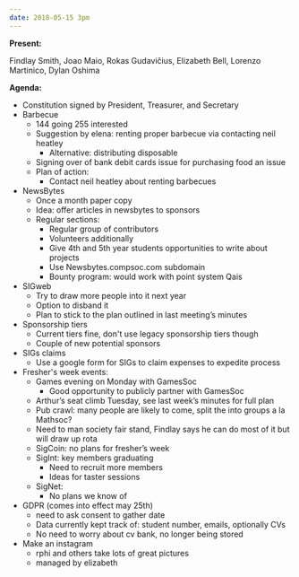 ```yaml
---
date: 2018-05-15 3pm
---
```

**Present:**

Findlay Smith, Joao Maio, Rokas Gudavičius, Elizabeth Bell, Lorenzo Martinico, Dylan Oshima

**Agenda:**

- Constitution signed by President, Treasurer, and Secretary
- Barbecue
  - 144 going 255 interested
  - Suggestion by elena: renting proper barbecue via contacting neil heatley
    - Alternative: distributing disposable
  - Signing over of bank debit cards issue for purchasing food an issue
  - Plan of action:
    - Contact neil heatley about renting barbecues
- NewsBytes
  - Once a month paper copy
  - Idea: offer articles in newsbytes to sponsors
  - Regular sections:
    - Regular group of contributors
    - Volunteers additionally
    - Give 4th and 5th year students opportunities to write about projects
    - Use Newsbytes.compsoc.com subdomain
    - Bounty program: would work with point system Qais
- SIGweb
  - Try to draw more people into it next year
  - Option to disband it
  - Plan to stick to the plan outlined in last meeting’s minutes
- Sponsorship tiers
  - Current tiers fine, don't use legacy sponsorship tiers though
  - Couple of new potential sponsors
- SIGs claims
  - Use a google form for SIGs to claim expenses to expedite process
- Fresher's week events:
  - Games evening on Monday with GamesSoc
    - Good opportunity to publicly partner with GamesSoc
  - Arthur’s seat climb Tuesday, see last week’s minutes for full plan
  - Pub crawl: many people are likely to come, split the into groups a la Mathsoc?
  - Need to man society fair stand, Findlay says he can do most of it but will draw up rota
  - SigCoin: no plans for fresher’s week
  - SigInt: key members graduating
    - Need to recruit more members
    - Ideas for taster sessions
  - SigNet:
    - No plans we know of
- GDPR (comes into effect may 25th)
  - need to ask consent to gather date
  - Data currently kept track of: student number, emails, optionally CVs
  - No need to worry about cv bank, no longer being stored
- Make an instagram
  - rphi and others take lots of great pictures
  - managed by elizabeth
  
